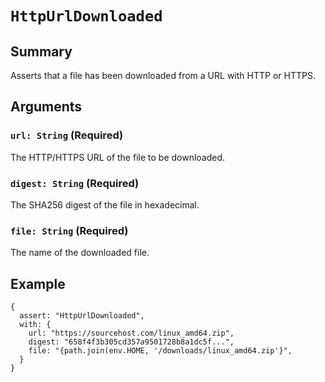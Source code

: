 # `HttpUrlDownloaded`

## Summary

Asserts that a file has been downloaded from a URL with HTTP or HTTPS.

## Arguments

### `url: String` (Required)

The HTTP/HTTPS URL of the file to be downloaded.

### `digest: String` (Required)

The SHA256 digest of the file in hexadecimal.

### `file: String` (Required)

The name of the downloaded file.

## Example

```json5
{
  assert: "HttpUrlDownloaded",
  with: {
    url: "https://sourcehost.com/linux_amd64.zip",
    digest: "658f4f3b305cd357a9501728b8a1dc5f...",
    file: "{path.join(env.HOME, '/downloads/linux_amd64.zip'}",
  }
}
```
